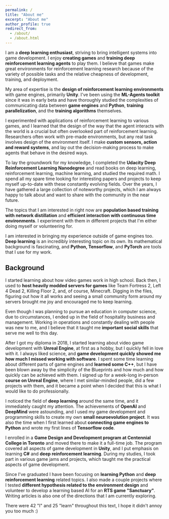 ```yaml
---
permalink: /
title: "About me"
excerpt: "About me"
author_profile: true
redirect_from: 
  - /about/
  - /about.html
---
```


I am a **deep learning enthusiast**, striving to bring intelligent systems into game development. I enjoy **creating games** and **training deep reinforcement learning agents** to play them. I believe that games make great environments for reinforcement learning research because of the variety of possible tasks and the relative cheapness of development, training, and deployment.

My area of expertise is the **design of reinforcement learning environments** with game engines, primarily **Unity**. I've been using the **ML-Agents toolkit** since it was in early beta and have thoroughly studied the complexities of communicating data between **game engines** and **Python**, **training parallelization**, and the **training algorithms** themselves.

I experimented with applications of reinforcement learning to various games, and I learned that the design of the way that the agent interacts with the world is a crucial but often overlooked part of reinforcement learning. Researchers often work with pre-made environments, but any real task involves design of the environment itself. I make **custom sensors, action and reward systems**, and lay out the decision-making process to make agents that behave in the desired ways.

To lay the groundwork for my knowledge, I completed the **Udacity Deep Reinforcement Learning Nanodegree** and read books on deep learning, reinforcement learning, machine learning, and studied the required math. I spend all my spare time looking for interesting papers and projects to keep myself up-to-date with these constantly evolving fields. Over the years, I have gathered a large collection of noteworthy projects, which I am always happy to talk about and want to share with the community in the near future.

The topics that I am interested in right now are **population based training with network distillation** and **efficient interaction with continuous time environments**. I experiment with them in different projects that I'm either doing myself or volunteering for.

I am interested in bringing my experience outside of game engines too. **Deep learning** is an incredibly interesting topic on its own. Its mathematical background is fascinating, and **Python, Tensorflow**, and **PyTorch** are tools that I use for my work.

## Background

I started learning about how video games work in high school. Back then, I used to **host heavily modded servers for games** like Team Fortress 2, Left 4 Dead 2, Killing Floor 2, and, of course, Minecraft. Digging in the files, figuring out how it all works and seeing a small community form around my servers brought me joy and encouraged me to keep learning.

Even though I was planning to pursue an education in computer science, due to circumstances, I ended up in the field of hospitality business and management. Working in operations and constantly dealing with people was new to me, and I believe that it taught me **important social skills** that serve me well to this day.

After I got my diploma in 2018, I started learning about video game development with **Unreal Engine**, at first as a hobby, but I quickly fell in love with it. I always liked science, and **game development quickly showed me how much I missed working with software**. I spent some time learning about different parts of game engines and **learned some C++**, but I have been blown away by the simplicity of the Blueprints and how much and how quickly can be achieved with them. I signed up for a week-long in-person **course on Unreal Engine**, where I met similar-minded people, did a few projects with them, and it became a point when I decided that this is what I would like to do professionally.

I noticed the field of **deep learning** around the same time, and it immediately caught my attention. The achievements of **OpenAI** and **DeepMind** were astounding, and I used my game development and programming skills to create my own **small neuroevolution project**. It was also the time when I first learned about **connecting game engines to Python** and wrote my first lines of **Tensorflow code**.

I enrolled in a **Game Design and Development program at Centennial College in Toronto** and moved there to make it a full-time job. The program covered all aspects of game development in **Unity**, and I put emphasis on learning **C#** and **deep reinforcement learning**. During my studies, I took part in various game jams and projects, which taught me the practical aspects of game development.

Since I've graduated I have been focusing on **learning Python** and **deep reinforcement learning** related topics. I also made a couple projects where I tested **different hypothesis related to the environment design** and volunteer to develop a learning based AI for an **RTS game "Sanctuary"**. Writing articles is also one of the directions that I am currently exploring.

There were 42 "I" and 25 "learn" throughout this text, I hope it didn't annoy you too much :)